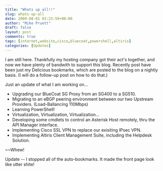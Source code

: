 ```yaml
---
title: "Whats up all!!"
slug: whats-up-all
date: 2009-08-01 03:23:59+00:00
author: "Mike Pruett"
draft: false
layout: post
comments: true
tags: [internet,website,cisco,bluecoat,powershell,altiris]
categories: [Updates]
---
```


I am still here. Thankfully my hosting company got their act's together, and now we have plenty of bandwith to support this blog. Recently post have been just my Delicious bookmarks, which are posted to the blog on a nightly basis. (I will do a follow-up post on how to do that.)

Just an update of what I am working on...

* Upgrading our BlueCoat SG Proxy from an SG400 to a SG510.
* Migrating to an eBGP peering environment between our two Upstream Providers. (Load-Ballancing 110Mbps)
* Learning PowerShell!
* Virtualization, Virtualization, Virtualization...
* Developing some cmdlets to control an Asterisk Host remotely, thru the API Manager interface.
* Implementing Cisco SSL VPN to replace our exisiting IPsec VPN.
* Implementing Altiris Client Management Suite, including the Helpdesk Solution.

~~Whew!

Update -- I stopped all of the auto-bookmarks. It made the front page look like utter shite!
